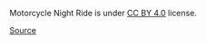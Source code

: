 Motorcycle Night Ride is under [CC BY 4.0](https://creativecommons.org/licenses/by/4.0) license.

[Source](https://www.kaggle.com/datasets/sadhliroomyprime/motorcycle-night-ride-semantic-segmentation)